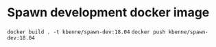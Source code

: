 # Spawn development docker image

`docker build . -t kbenne/spawn-dev:18.04`
`docker push kbenne/spawn-dev:18.04`
